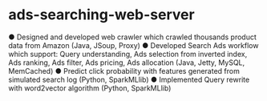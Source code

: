 # ads-searching-web-server
● Designed and developed web crawler which crawled thousands product data from
Amazon (Java, JSoup, Proxy)
● Developed Search Ads workflow which support: Query understanding, Ads selection
from inverted index, Ads ranking, Ads filter, Ads pricing, Ads allocation (Java, Jetty,
MySQL, MemCached)
● Predict click probability with features generated from simulated search log (Python,
SparkMLlib)
● Implemented Query rewrite with word2vector algorithm (Python, SparkMLlib)
